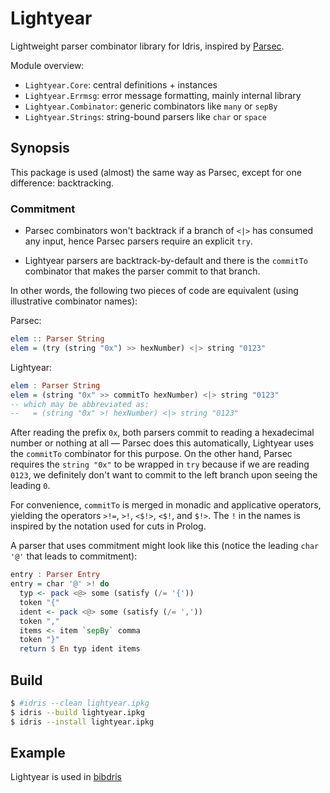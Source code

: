 # Lightyear

Lightweight parser combinator library for Idris,
inspired by [Parsec](http://hackage.haskell.org/package/parsec).

Module overview:
* `Lightyear.Core`: central definitions + instances
* `Lightyear.Errmsg`: error message formatting, mainly internal library
* `Lightyear.Combinator`: generic combinators like `many` or `sepBy`
* `Lightyear.Strings`: string-bound parsers like `char` or `space`

## Synopsis

This package is used (almost) the same way as Parsec, except for one difference: backtracking.

### Commitment
* Parsec combinators
  won't backtrack if a branch of `<|>` has consumed any input, hence Parsec
  parsers require an explicit `try`.

* Lightyear parsers are backtrack-by-default and there is
  the `commitTo` combinator that makes the parser commit to that branch.

In other words, the following two pieces of code are equivalent (using illustrative combinator names):

Parsec:
```haskell
elem :: Parser String
elem = (try (string "0x") >> hexNumber) <|> string "0123"
```

Lightyear:
```haskell
elem : Parser String
elem = (string "0x" >> commitTo hexNumber) <|> string "0123"
-- which may be abbreviated as:
--   = (string "0x" >! hexNumber) <|> string "0123"
```

After reading the prefix `0x`, both parsers commit to reading a hexadecimal number
or nothing at all — Parsec does this automatically, Lightyear uses the `commitTo` combinator
for this purpose.
On the other hand, Parsec requires the `string "0x"` to be wrapped in `try` because
if we are reading `0123`, we definitely don't want to commit to the left branch
upon seeing the leading `0`.

For convenience, `commitTo` is merged in monadic and applicative operators,
yielding the operators `>!=`, `>!`, `<$!>`, `<$!`, and `$!>`.
The `!` in the names is inspired by the notation used for cuts in Prolog.

A parser that uses commitment might look like this (notice the leading
`char '@'` that leads to commitment):
```haskell
entry : Parser Entry
entry = char '@' >! do
  typ <- pack <@> some (satisfy (/= '{'))
  token "{"
  ident <- pack <@> some (satisfy (/= ','))
  token ","
  items <- item `sepBy` comma
  token "}"
  return $ En typ ident items
```

## Build
```bash
$ #idris --clean lightyear.ipkg
$ idris --build lightyear.ipkg
$ idris --install lightyear.ipkg
```

## Example
Lightyear is used in <a href="https://github.com/ziman/bibdris/blob/master/Bibtex.idr">bibdris</a>

